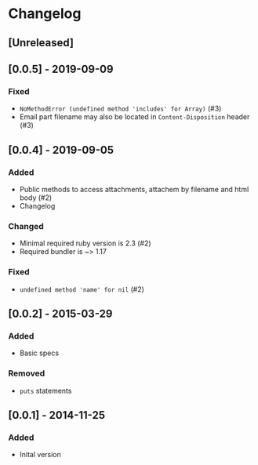 # Changelog

## [Unreleased]

## [0.0.5] - 2019-09-09

### Fixed

- `NoMethodError (undefined method 'includes' for Array)` (#3)
- Email part filename may also be located in `Content-Disposition` header (#3)

## [0.0.4] - 2019-09-05

### Added

- Public methods to access attachments, attachem by filename and html body (#2)
- Changelog

### Changed

- Minimal required ruby version is 2.3 (#2)
- Required bundler is ~> 1.17

### Fixed

- `undefined method 'name' for nil` (#2)

## [0.0.2] - 2015-03-29

### Added

- Basic specs

### Removed

- `puts` statements

## [0.0.1] - 2014-11-25

### Added

- Inital version
